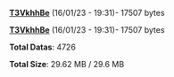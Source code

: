 [**T3VkhhBe**](/data/T3VkhhBe.txt) (16/01/23 - 19:31)- 17507 bytes

[**T3VkhhBe**](/data/T3VkhhBe.txt) (16/01/23 - 19:31)- 17507 bytes

**Total Datas**: 4726

**Total Size**: 29.62 MB / 29.6 MB